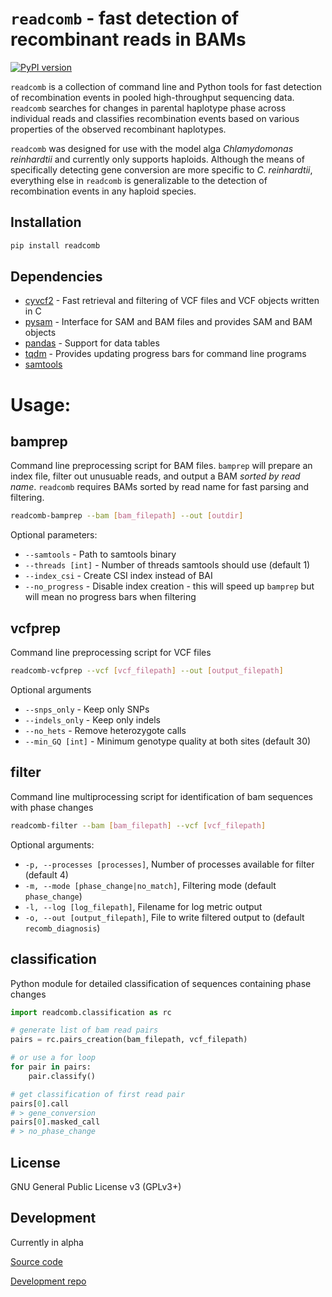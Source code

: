# `readcomb` - fast detection of recombinant reads in BAMs

[![PyPI version](https://badge.fury.io/py/readcomb.svg)](https://badge.fury.io/py/readcomb)

`readcomb` is a collection of command line and Python tools for fast detection
of recombination events in pooled high-throughput sequencing data. `readcomb`
searches for changes in parental haplotype phase across individual reads and classifies
recombination events based on various properties of the observed recombinant haplotypes.

`readcomb` was designed for use with the model alga _Chlamydomonas reinhardtii_ and
currently only supports haploids. Although the means of specifically detecting gene
conversion are more specific to _C. reinhardtii_, everything else in `readcomb` is
generalizable to the detection of recombination events in any haploid species. 

## Installation

```bash
pip install readcomb
```

## Dependencies
- [cyvcf2](https://brentp.github.io/cyvcf2/) - Fast retrieval and filtering of VCF files and VCF objects written in C
- [pysam](https://pysam.readthedocs.io/en/latest/api.html) - Interface for SAM and BAM files and provides SAM and BAM objects
- [pandas](https://pandas.pydata.org/) - Support for data tables
- [tqdm](https://tqdm.github.io/) - Provides updating progress bars for command line programs
- [samtools](http://www.htslib.org/)

# Usage:

## bamprep 

Command line preprocessing script for BAM files. `bamprep` will prepare an
index file, filter out unusuable reads, and output a BAM _sorted by read name_.
`readcomb` requires BAMs sorted by read name for fast parsing and filtering.


```bash
readcomb-bamprep --bam [bam_filepath] --out [outdir]
```

Optional parameters:

- `--samtools` - Path to samtools binary
- `--threads [int]` - Number of threads samtools should use (default 1)
- `--index_csi` - Create CSI index instead of BAI
- `--no_progress` - Disable index creation - this will speed up `bamprep` but
  will mean no progress bars when filtering

## vcfprep

Command line preprocessing script for VCF files

```bash
readcomb-vcfprep --vcf [vcf_filepath] --out [output_filepath]
```

Optional arguments
- `--snps_only` - Keep only SNPs
- `--indels_only` - Keep only indels
- `--no_hets` - Remove heterozygote calls
- `--min_GQ [int]` - Minimum genotype quality at both sites (default 30)

## filter

Command line multiprocessing script for identification of bam sequences with phase changes

```bash
readcomb-filter --bam [bam_filepath] --vcf [vcf_filepath]
```

Optional arguments:
- `-p, --processes [processes]`, Number of processes available for filter (default 4)
- `-m, --mode [phase_change|no_match]`, Filtering mode (default `phase_change`)
- `-l, --log [log_filepath]`, Filename for log metric output
- `-o, --out [output_filepath]`, File to write filtered output to (default `recomb_diagnosis`)

## classification

Python module for detailed classification of sequences containing phase changes

```python
import readcomb.classification as rc

# generate list of bam read pairs
pairs = rc.pairs_creation(bam_filepath, vcf_filepath)

# or use a for loop
for pair in pairs:
    pair.classify() 

# get classification of first read pair
pairs[0].call
# > gene_conversion
pairs[0].masked_call
# > no_phase_change
```
## License

GNU General Public License v3 (GPLv3+)

## Development

Currently in alpha

[Source code](https://github.com/ness-lab/readcomb)

[Development repo](https://github.com/ness-lab/recombinant-reads)
